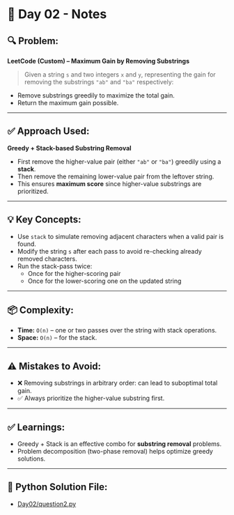 # 📝 Day 02 - Notes

## 🔍 Problem:
**LeetCode (Custom) – Maximum Gain by Removing Substrings**

> Given a string `s` and two integers `x` and `y`, representing the gain for removing the substrings `"ab"` and `"ba"` respectively:
- Remove substrings greedily to maximize the total gain.
- Return the maximum gain possible.

---

## ✅ Approach Used:
**Greedy + Stack-based Substring Removal**

- First remove the higher-value pair (either `"ab"` or `"ba"`) greedily using a **stack**.
- Then remove the remaining lower-value pair from the leftover string.
- This ensures **maximum score** since higher-value substrings are prioritized.

---

## 💡 Key Concepts:

- Use `stack` to simulate removing adjacent characters when a valid pair is found.
- Modify the string `s` after each pass to avoid re-checking already removed characters.
- Run the stack-pass twice:
  - Once for the higher-scoring pair
  - Once for the lower-scoring one on the updated string

---

## 📦 Complexity:

- **Time:** `O(n)` – one or two passes over the string with stack operations.
- **Space:** `O(n)` – for the stack.

---

## ⚠️ Mistakes to Avoid:

- ❌ Removing substrings in arbitrary order: can lead to suboptimal total gain.
- ✅ Always prioritize the higher-value substring first.

---

## ✅ Learnings:

- Greedy + Stack is an effective combo for **substring removal** problems.
- Problem decomposition (two-phase removal) helps optimize greedy solutions.

---

## 🔗 Python Solution File:

- [Day02/question2.py](./question2.py)

